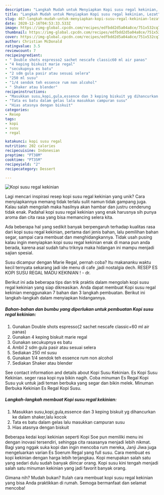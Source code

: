 ```yaml
---
description: "Langkah Mudah untuk Menyiapkan Kopi susu regal kekinian, Lezat"
title: "Langkah Mudah untuk Menyiapkan Kopi susu regal kekinian, Lezat"
slug: 467-langkah-mudah-untuk-menyiapkan-kopi-susu-regal-kekinian-lezat
date: 2020-12-16T04:53:33.533Z
image: https://img-global.cpcdn.com/recipes/edfbdd2d5a04a8ce/751x532cq70/kopi-susu-regal-kekinian-foto-resep-utama.jpg
thumbnail: https://img-global.cpcdn.com/recipes/edfbdd2d5a04a8ce/751x532cq70/kopi-susu-regal-kekinian-foto-resep-utama.jpg
cover: https://img-global.cpcdn.com/recipes/edfbdd2d5a04a8ce/751x532cq70/kopi-susu-regal-kekinian-foto-resep-utama.jpg
author: Christian McDonald
ratingvalue: 3.5
reviewcount: 7
recipeingredient:
- " Double shots espresso2 sachet nescafe classic60 ml air panas"
- "4 keping biskuit marie regal"
- "secukupnya es batu"
- "2 sdm gula pasir atau sesuai selera"
- "250 ml susu"
- "1/4 sendok teh essence rum non alcohol"
- " Shaker atau blender"
recipeinstructions:
- "Masukkan susu,kopi,gula,essence dan 3 keping biskuit yg dihancurkan ke dalam shaker,lalu kocok"
- "Tata es batu dalam gelas lalu masukkan campuran susu"
- "Hias atasnya dengan biskuit"
categories:
- Resep
tags:
- kopi
- susu
- regal

katakunci: kopi susu regal 
nutrition: 202 calories
recipecuisine: Indonesian
preptime: "PT38M"
cooktime: "PT35M"
recipeyield: "2"
recipecategory: Dessert

---
```



![Kopi susu regal kekinian](https://img-global.cpcdn.com/recipes/edfbdd2d5a04a8ce/751x532cq70/kopi-susu-regal-kekinian-foto-resep-utama.jpg)

Lagi mencari inspirasi resep kopi susu regal kekinian yang unik? Cara menyiapkannya memang tidak terlalu sulit namun tidak gampang juga. Kalau salah mengolah maka hasilnya akan hambar dan justru cenderung tidak enak. Padahal kopi susu regal kekinian yang enak harusnya sih punya aroma dan cita rasa yang bisa memancing selera kita.

Ada beberapa hal yang sedikit banyak berpengaruh terhadap kualitas rasa dari kopi susu regal kekinian, pertama dari jenis bahan, lalu pemilihan bahan segar, sampai cara membuat dan menghidangkannya. Tidak usah pusing kalau ingin menyiapkan kopi susu regal kekinian enak di mana pun anda berada, karena asal sudah tahu triknya maka hidangan ini mampu menjadi sajian spesial.

Susu dicampur dengan Marie Regal, pernah coba? Itu makananku waktu kecil ternyata sekarang jadi ide menu di cafe ,jadi nostalgia dech. RESEP ES KOPI SUSU REGAL MADU KEKINIAN ! - dr.


Berikut ini ada beberapa tips dan trik praktis dalam mengolah kopi susu regal kekinian yang siap dikreasikan. Anda dapat membuat Kopi susu regal kekinian menggunakan 7 bahan dan 3 langkah pembuatan. Berikut ini langkah-langkah dalam menyiapkan hidangannya.

<!--inarticleads1-->

##### Bahan-bahan dan bumbu yang diperlukan untuk pembuatan Kopi susu regal kekinian:

1. Gunakan  Double shots espresso(2 sachet nescafe classic+60 ml air panas)
1. Gunakan 4 keping biskuit marie regal
1. Gunakan secukupnya es batu
1. Ambil 2 sdm gula pasir atau sesuai selera
1. Sediakan 250 ml susu
1. Gunakan 1/4 sendok teh essence rum non alcohol
1. Sediakan  Shaker atau blender


See contact information and details about Kopi Susu Kekinian. Es Kopi Susu Kekinian. seger rasa kopi nya bikin nagih. Coba minuman Es Regal Kopi Susu yuk untuk jadi teman berbuka yang segar dan bikin melek. Minuman Berbuka Kekinian Es Regal Kopi Susu. 

<!--inarticleads2-->

##### Langkah-langkah membuat Kopi susu regal kekinian:

1. Masukkan susu,kopi,gula,essence dan 3 keping biskuit yg dihancurkan ke dalam shaker,lalu kocok
1. Tata es batu dalam gelas lalu masukkan campuran susu
1. Hias atasnya dengan biskuit


Beberapa kedai kopi kekinian seperti Kopi Soe pun memiliki menu ini dengan inovasi tersendiri, sehingga cita rasasanya menjadi lebih nikmat. Bagi yang nggak suka kopi dan ingin mencoba rum mereka, Janji Jiwa juga mengeluarkan varian Es Soerum Regal yang full susu. Cara membuat es kopi kekinian dengan harga lebih terjangkau. Kopi merupakan salah satu yang sedari dulu sudah banyak diincar orang. Kopi susu kini tengah menjadi salah satu minuman kekinian yang jadi favorit banyak orang. 

Gimana nih? Mudah bukan? Itulah cara membuat kopi susu regal kekinian yang bisa Anda praktikkan di rumah. Semoga bermanfaat dan selamat mencoba!
